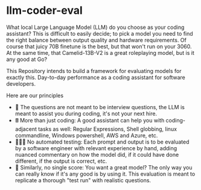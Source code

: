 # llm-coder-eval

What local Large Language Model (LLM) do you choose as your coding assistant? This is difficult to easily decide; to pick a model you need to find the right balance between output quality and hardware requirements. Of course that juicy 70B finetune is the best, but that won't run on your 3060. At the same time, that Camelid-13B-V2 is a great roleplaying model, but is it any good at Go?

This Repository intends to build a framework for evaluating models for exactly this. Day-to-day performance as a coding assistant for software developers.

Here are our principles

- 🔨 The questions are not meant to be interview questions, the LLM is meant to assist you during coding, it's not your next hire.
- 🖩 More than just coding: A good assistant can help you with coding-adjacent tasks as well: Regular Expressions, Shell globbing, linux commandline, Windows powershell, AWS and Azure, etc.
- 👩🏽‍💻 No automated testing: Each prompt and output is to be evaluated by a software engineer with relevant experience by hand, adding nuanced commentary on how the model did, if it could have done different, if the output is correct, etc.
- 📏 Similarly, no single score: You want a great model? The only way you can really know if it's any good is by using it. This evaluation is meant to replicate a thorough "test run" with realistic questions.

